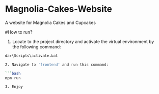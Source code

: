 # Magnolia-Cakes-Website
A website for Magnolia Cakes and Cupcakes

#How to run?

1. Locate to the project directory and activate the virtual environment by the following command:

```bash
dar\Scripts\activate.bat

2. Navigate to 'frontend' and run this command:

```bash
npm run

3. Enjoy
